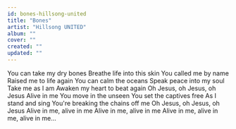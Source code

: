 ```yaml
---
id: bones-hillsong-united
title: "Bones"
artist: "Hillsong UNITED"
album: ""
cover: ""
created: ""
updated: ""
---
```


You can take my dry bones
Breathe life into this skin
You called me by name
Raised me to life again
You can calm the oceans
Speak peace into my soul
Take me as I am
Awaken my heart to beat again
Oh Jesus, oh Jesus, oh Jesus
Alive in me
You move in the unseen
You set the captives free
As I stand and sing
You're breaking the chains off me
Oh Jesus, oh Jesus, oh Jesus
Alive in me, alive in me
Alive in me, alive in me
Alive in me, alive in me, alive in me...
